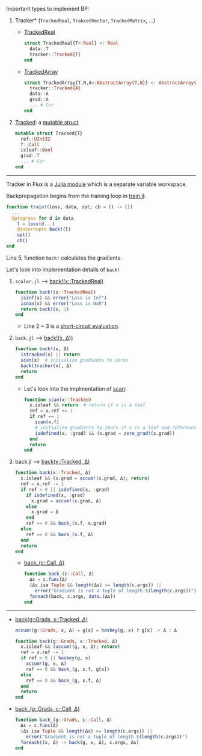 Important types to implement BP:

1. Tracker* (`TrackedReal`, `TrakcedVector`, `TrackedMatrix`, ...)
    * [TrackedReal](https://github.com/FluxML/Flux.jl/blob/master/src/tracker/scalar.jl#L1)
      ```julia {.line-numbers}
      struct TrackedReal{T<:Real} <: Real
        data::T
        tracker::Tracked{T}
      end
      ```
    * [TrackedArray](https://github.com/FluxML/Flux.jl/blob/master/src/tracker/array.jl#L9)

        ```julia {.line-numbers}
        struct TrackedArray{T,N,A<:AbstractArray{T,N}} <: AbstractArray{T,N}
          tracker::Tracked{A}
          data::A
          grad::A
          ... # Cor
        end
        ```
1. [Tracked](https://github.com/FluxML/Flux.jl/blob/master/src/tracker/Tracker.jl#L31): a [mutable struct](https://docs.julialang.org/en/v1/manual/types/#Mutable-Composite-Types-1w)

    ```julia
    mutable struct Tracked{T}
      ref::UInt32
      f::Call
      isleaf::Bool
      grad::T
      ... # Cor
    end
    ```

---

Tracker in Flux is a [Julia module](https://docs.julialang.org/en/v1/manual/modules/#modules-1) which is a separate variable workspace.

Backpropagation begins from the training loop in [train.jl](https://github.com/FluxML/Flux.jl/blob/master/src/optimise/train.jl#L55):

```julia {.line-numbers}
function train!(loss, data, opt; cb = () -> ())
  ...
  @progress for d in data
    l = loss(d...)
    @interrupts back!(l)
    opt()
    cb()
end
```
Line 5, function `back!` calculates the gradients.

Let's look into implementation details of `back!`

1. `scalar.jl` --> [back!(x::TrackedReal)](https://github.com/FluxML/Flux.jl/blob/master/src/tracker/scalar.jl#L13)
    ```julia {.line-numbers}
    function back!(x::TrackedReal)
      isinf(x) && error("Loss is Inf")
      isnan(x) && error("Loss is NaN")
      return back!(x, 1)
    end
    ```
    * Line 2 ~ 3 is a [short-circuit evaluation](https://docs.julialang.org/en/v1/manual/control-flow/#Short-Circuit-Evaluation-1).

1. `back.jl` --> [back!(x, Δ))](https://github.com/FluxML/Flux.jl/blob/master/src/tracker/back.jl#L59)
    ```julia {.line-numbers}
    function back!(x, Δ)
      istracked(x) || return
      scan(x)  # initialize gradients to zeros
      back(tracker(x), Δ)
      return
    end
    ```
    * Let's look into the implmentation of [scan](https://github.com/FluxML/Flux.jl/blob/master/src/tracker/back.jl#L7):
        ```julia {.line-numbers}
        function scan(x::Tracked)
          x.isleaf && return  # return if x is a leaf.
          ref = x.ref += 1
          if ref == 1
            scan(x.f)
            # initialize gradients to zeors if x is a leaf and reference count is equal to 1
            isdefined(x, :grad) && (x.grad = zero_grad!(x.grad))
          end
          return
        end
        ```
1. back.jl --> [back(x::Tracked, Δ)](https://github.com/FluxML/Flux.jl/blob/master/src/tracker/back.jl#L34)
    ```julia {.line-numbers}
    function back(x::Tracked, Δ)
      x.isleaf && (x.grad = accum!(x.grad, Δ); return)
      ref = x.ref -= 1
      if ref > 0 || isdefined(x, :grad)
        if isdefined(x, :grad)
          x.grad = accum!(x.grad, Δ)
        else
          x.grad = Δ
        end
        ref == 0 && back_(x.f, x.grad)
      else
        ref == 0 && back_(x.f, Δ)
      end
      return
    end
    ```
    * [back_(c::Call, Δ)](https://github.com/FluxML/Flux.jl/blob/master/src/tracker/back.jl#L22)
        ```julia {.line-numbers}
        function back_(c::Call, Δ)
          Δs = c.func(Δ)
          (Δs isa Tuple && length(Δs) >= length(c.args)) ||
            error("Gradient is not a tuple of length $(length(c.args))")
          foreach(back, c.args, data.(Δs))
        end
        ```
---

* [back(g::Grads, x::Tracked, Δ)](https://github.com/FluxML/Flux.jl/blob/master/src/tracker/back.jl#L111)

    ```julia {.line-numbers}
    accum!(g::Grads, x, Δ) = g[x] = haskey(g, x) ? g[x] .+ Δ : Δ
    ```

    ```julia {.line-numbers}
    function back(g::Grads, x::Tracked, Δ)
      x.isleaf && (accum!(g, x, Δ); return)
      ref = x.ref -= 1
      if ref > 0 || haskey(g, x)
        accum!(g, x, Δ)
        ref == 0 && back_(g, x.f, g[x])
      else
        ref == 0 && back_(g, x.f, Δ)
      end
      return
    end
    ```

* [back_(g::Grads, c::Call, Δ)](https://github.com/FluxML/Flux.jl/blob/master/src/tracker/back.jl#L102)

    ```julia {.line-numbers}
    function back_(g::Grads, c::Call, Δ)
      Δs = c.func(Δ)
      (Δs isa Tuple && length(Δs) >= length(c.args)) ||
        error("Gradient is not a tuple of length $(length(c.args))")
      foreach((x, Δ) -> back(g, x, Δ), c.args, Δs)
    end
    ```
